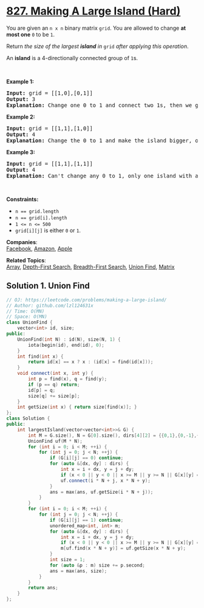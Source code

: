 # [827. Making A Large Island (Hard)](https://leetcode.com/problems/making-a-large-island/)

<p>You are given an <code>n x n</code> binary matrix <code>grid</code>. You are allowed to change <strong>at most one</strong> <code>0</code> to be <code>1</code>.</p>

<p>Return <em>the size of the largest <strong>island</strong> in</em> <code>grid</code> <em>after applying this operation</em>.</p>

<p>An <strong>island</strong> is a 4-directionally connected group of <code>1</code>s.</p>

<p>&nbsp;</p>
<p><strong>Example 1:</strong></p>

<pre><strong>Input:</strong> grid = [[1,0],[0,1]]
<strong>Output:</strong> 3
<strong>Explanation:</strong> Change one 0 to 1 and connect two 1s, then we get an island with area = 3.
</pre>

<p><strong>Example 2:</strong></p>

<pre><strong>Input:</strong> grid = [[1,1],[1,0]]
<strong>Output:</strong> 4
<strong>Explanation: </strong>Change the 0 to 1 and make the island bigger, only one island with area = 4.</pre>

<p><strong>Example 3:</strong></p>

<pre><strong>Input:</strong> grid = [[1,1],[1,1]]
<strong>Output:</strong> 4
<strong>Explanation:</strong> Can't change any 0 to 1, only one island with area = 4.
</pre>

<p>&nbsp;</p>
<p><strong>Constraints:</strong></p>

<ul>
	<li><code>n == grid.length</code></li>
	<li><code>n == grid[i].length</code></li>
	<li><code>1 &lt;= n &lt;= 500</code></li>
	<li><code>grid[i][j]</code> is either <code>0</code> or <code>1</code>.</li>
</ul>

**Companies**:  
[Facebook](https://leetcode.com/company/facebook), [Amazon](https://leetcode.com/company/amazon), [Apple](https://leetcode.com/company/apple)

**Related Topics**:  
[Array](https://leetcode.com/tag/array/), [Depth-First Search](https://leetcode.com/tag/depth-first-search/), [Breadth-First Search](https://leetcode.com/tag/breadth-first-search/), [Union Find](https://leetcode.com/tag/union-find/), [Matrix](https://leetcode.com/tag/matrix/)

## Solution 1. Union Find

```cpp
// OJ: https://leetcode.com/problems/making-a-large-island/
// Author: github.com/lzl124631x
// Time: O(MN)
// Space: O(MN)
class UnionFind {
    vector<int> id, size;
public:
    UnionFind(int N) : id(N), size(N, 1) {
        iota(begin(id), end(id), 0);
    }
    int find(int x) {
        return id[x] == x ? x : (id[x] = find(id[x]));
    }
    void connect(int x, int y) {
        int p = find(x), q = find(y);
        if (p == q) return;
        id[p] = q;
        size[q] += size[p];
    }
    int getSize(int x) { return size[find(x)]; }
};
class Solution {
public:
    int largestIsland(vector<vector<int>>& G) {
        int M = G.size(), N = G[0].size(), dirs[4][2] = {{0,1},{0,-1},{1,0},{-1,0}}, ans = 0;
        UnionFind uf(M * N);
        for (int i = 0; i < M; ++i) {
            for (int j = 0; j < N; ++j) {
                if (G[i][j] == 0) continue;
                for (auto &[dx, dy] : dirs) {
                    int x = i + dx, y = j + dy;
                    if (x < 0 || y < 0 || x >= M || y >= N || G[x][y] == 0) continue;
                    uf.connect(i * N + j, x * N + y);
                }
                ans = max(ans, uf.getSize(i * N + j));
            }
        }
        for (int i = 0; i < M; ++i) {
            for (int j = 0; j < N; ++j) {
                if (G[i][j] == 1) continue;
                unordered_map<int, int> m;
                for (auto &[dx, dy] : dirs) {
                    int x = i + dx, y = j + dy;
                    if (x < 0 || y < 0 || x >= M || y >= N || G[x][y] == 0) continue;
                    m[uf.find(x * N + y)] = uf.getSize(x * N + y);
                }
                int size = 1;
                for (auto &p : m) size += p.second;
                ans = max(ans, size);
            }
        }
        return ans;
    }
};
```